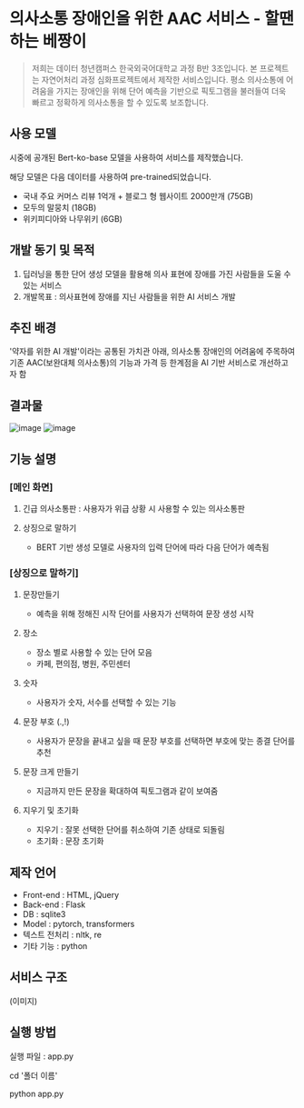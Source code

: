 # 의사소통 장애인을 위한 AAC 서비스 - 할땐하는 베짱이
>저희는 데이터 청년캠퍼스 한국외국어대학교 과정 B반 3조입니다.
>본 프로젝트는 자연어처리 과정 심화프로젝트에서 제작한 서비스입니다.
>평소 의사소통에 어려움을 가지는 장애인을 위해 단어 예측을 기반으로 픽토그램을 불러들여 더욱 빠르고 정확하게 의사소통을 할 수 있도록 보조합니다.
## 사용 모델
시중에 공개된 Bert-ko-base 모델을 사용하여 서비스를 제작했습니다.

해당 모델은 다음 데이터를 사용하여 pre-trained되었습니다.
  - 국내 주요 커머스 리뷰 1억개 + 블로그 형 웹사이트 2000만개 (75GB)
  - 모두의 말뭉치 (18GB)
  - 위키피디아와 나무위키 (6GB)
 
## 개발 동기 및 목적
1) 딥러닝을 통한 단어 생성 모델을 활용해 의사 표현에 장애를 가진 사람들을 도울 수 있는 서비스
2) 개발목표 : 의사표현에 장애를 지닌 사람들을 위한 AI 서비스 개발

## 추진 배경
'약자를 위한 AI 개발'이라는 공통된 가치관 아래, 의사소통 장애인의 어려움에 주목하여 기존 AAC(보완대체 의사소통)의 기능과 가격 등 한계점을 AI 기반 서비스로 개선하고자 함

## 결과물
![image](https://user-images.githubusercontent.com/50550972/131300156-9e566a3f-371e-4423-856f-445dd3c2f9b5.png)
![image](https://user-images.githubusercontent.com/50550972/131301220-ac8336cb-8614-4e3f-8868-876b6e294a4e.png)


## 기능 설명
### [메인 화면]
1. 긴급 의사소통판 : 사용자가 위급 상황 시 사용할 수 있는 의사소통판

2. 상징으로 말하기
    - BERT 기반 생성 모델로 사용자의 입력 단어에 따라 다음 단어가 예측됨

### [상징으로 말하기]
1. 문장만들기
    - 예측을 위해 정해진 시작 단어를 사용자가 선택하여 문장 생성 시작

2. 장소
    - 장소 별로 사용할 수 있는 단어 모음
    - 카페, 편의점, 병원, 주민센터

3. 숫자
    - 사용자가 숫자, 서수를 선택할 수 있는 기능
    
4. 문장 부호 (.,!)
    - 사용자가 문장을 끝내고 싶을 때 문장 부호를 선택하면 부호에 맞는 종결 단어를 추천
    
5. 문장 크게 만들기
    - 지금까지 만든 문장을 확대하여 픽토그램과 같이 보여줌
    
6. 지우기 및 초기화
    - 지우기 : 잘못 선택한 단어를 취소하여 기존 상태로 되돌림
    - 초기화 : 문장 초기화 

## 제작 언어
* Front-end : HTML, jQuery
* Back-end : Flask
* DB : sqlite3
* Model : pytorch, transformers
* 텍스트 전처리 : nltk, re
* 기타 기능 : python

## 서비스 구조
(이미지)

## 실행 방법
실행 파일 : app.py

cd '폴더 이름'

python app.py




